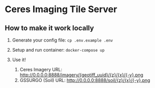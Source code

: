 # Ceres Imaging Tile Server

## How to make it work locally

1. Generate your config file: `cp .env.example .env`

2. Setup and run container: `docker-compose up`

3. Use it!

    1. Ceres Imagery URL: http://0.0.0.0:8888/imagery/{geotiff_uuid}/{z}/{x}/{-y}.png
    2. GSSURGO (Soil) URL: http://0.0.0.0:8888/soil/{z}/{x}/{-y}.png
